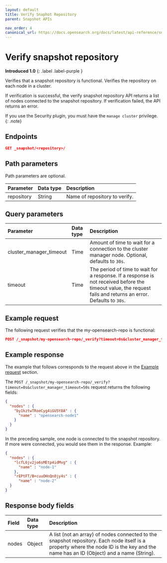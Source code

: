 ```yaml
---
layout: default
title: Verify Snaphot Repository
parent: Snapshot APIs

nav_order: 4
canonical_url: https://docs.opensearch.org/docs/latest/api-reference/snapshots/verify-snapshot-repository/
---
```


# Verify snapshot repository
**Introduced 1.0**
{: .label .label-purple }

Verifies that a snapshot repository is functional. Verifies the repository on each node in a cluster.

If verification is successful, the verify snapshot repository API returns a list of nodes connected to the snapshot repository. If verification failed, the API returns an error.

If you use the Security plugin, you must have the `manage cluster` privilege.
{: .note}

## Endpoints

```json
GET _snapshot/<repository>/
```

## Path parameters

Path parameters are optional. 

| Parameter | Data type | Description | 
:--- | :--- | :---
| repository | String | Name of repository to verify. |

## Query parameters

| Parameter | Data type | Description | 
:--- | :--- | :---
| cluster_manager_timeout | Time | Amount of time to wait for a connection to the cluster manager node. Optional, defaults to `30s`. |
| timeout | Time | The period of time to wait for a response. If a response is not received before the timeout value, the request fails and returns an error. Defaults to `30s`. |

## Example request

The following request verifies that the my-opensearch-repo is functional:

````json
POST /_snapshot/my-opensearch-repo/_verify?timeout=0s&cluster_manager_timeout=50s
````

## Example response

The example that follows corresponds to the request above in the [Example request](#example-request) section.

The `POST /_snapshot/my-opensearch-repo/_verify?timeout=0s&cluster_manager_timeout=50s` request returns the following fields:

````json
{
  "nodes" : {
    "by1kztwTRoeCyg4iGU5Y8A" : {
      "name" : "opensearch-node1"
    }
  }
}
````

In the preceding sample, one node is connected to the snapshot repository. If more were connected, you would see them in the response. Example:

````json
{
  "nodes" : {
    "lcfL6jv2jo6sMEtp4idMvg" : {
      "name" : "node-1"
    },
    "rEPtFT/B+cuuOHnQn0jy4s" : {
      "name" : "node-2"
  }
}
````

## Response body fields

| Field | Data type | Description | 
:--- | :--- | :---
| nodes | Object | A list (not an array) of nodes connected to the snapshot repository. Each node itself is a property where the node ID is the key and the name has an ID (Object) and a name (String). |